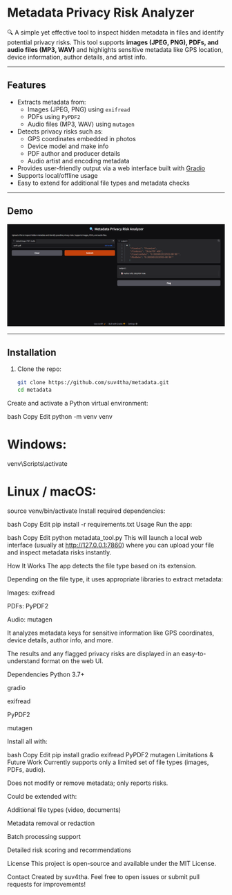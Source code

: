 # Metadata Privacy Risk Analyzer

🔍 A simple yet effective tool to inspect hidden metadata in files and identify potential privacy risks. This tool supports **images (JPEG, PNG), PDFs, and audio files (MP3, WAV)** and highlights sensitive metadata like GPS location, device information, author details, and artist info.

---

## Features

- Extracts metadata from:
  - Images (JPEG, PNG) using `exifread`
  - PDFs using `PyPDF2`
  - Audio files (MP3, WAV) using `mutagen`
- Detects privacy risks such as:
  - GPS coordinates embedded in photos
  - Device model and make info
  - PDF author and producer details
  - Audio artist and encoding metadata
- Provides user-friendly output via a web interface built with [Gradio](https://gradio.app/)
- Supports local/offline usage
- Easy to extend for additional file types and metadata checks

---

## Demo

![Demo Screenshot](./demo_screenshot.png)

---

## Installation

1. Clone the repo:

   ```bash
   git clone https://github.com/suv4tha/metadata.git
   cd metadata
Create and activate a Python virtual environment:

bash
Copy
Edit
python -m venv venv
# Windows:
venv\Scripts\activate
# Linux / macOS:
source venv/bin/activate
Install required dependencies:

bash
Copy
Edit
pip install -r requirements.txt
Usage
Run the app:

bash
Copy
Edit
python metadata_tool.py
This will launch a local web interface (usually at http://127.0.0.1:7860) where you can upload your file and inspect metadata risks instantly.

How It Works
The app detects the file type based on its extension.

Depending on the file type, it uses appropriate libraries to extract metadata:

Images: exifread

PDFs: PyPDF2

Audio: mutagen

It analyzes metadata keys for sensitive information like GPS coordinates, device details, author info, and more.

The results and any flagged privacy risks are displayed in an easy-to-understand format on the web UI.

Dependencies
Python 3.7+

gradio

exifread

PyPDF2

mutagen

Install all with:

bash
Copy
Edit
pip install gradio exifread PyPDF2 mutagen
Limitations & Future Work
Currently supports only a limited set of file types (images, PDFs, audio).

Does not modify or remove metadata; only reports risks.

Could be extended with:

Additional file types (video, documents)

Metadata removal or redaction

Batch processing support

Detailed risk scoring and recommendations

License
This project is open-source and available under the MIT License.

Contact
Created by suv4tha.
Feel free to open issues or submit pull requests for improvements!
